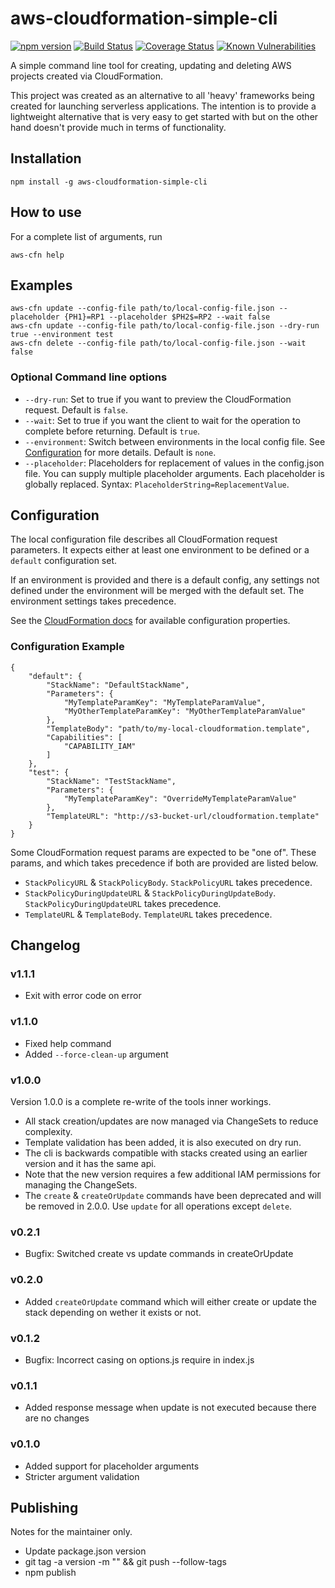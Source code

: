 # aws-cloudformation-simple-cli
[![npm version](https://badge.fury.io/js/aws-cloudformation-simple-cli.svg)](https://badge.fury.io/js/aws-cloudformation-simple-cli)
[![Build Status](https://travis-ci.org/carlnordenfelt/aws-cloudformation-simple-cli.svg?branch=master)](https://travis-ci.org/carlnordenfelt/aws-cloudformation-simple-cli)
[![Coverage Status](https://coveralls.io/repos/github/carlnordenfelt/aws-cloudformation-simple-cli/badge.svg?branch=master)](https://coveralls.io/github/carlnordenfelt/aws-cloudformation-simple-cli?branch=master)
[![Known Vulnerabilities](https://snyk.io/test/github/carlnordenfelt/aws-cloudformation-simple-cli/badge.svg?targetFile=package.json)](https://snyk.io/test/github/carlnordenfelt/aws-cloudformation-simple-cli?targetFile=package.json)

A simple command line tool for creating, updating and deleting AWS projects created via CloudFormation.

This project was created as an alternative to all 'heavy' frameworks being created for launching serverless applications.
The intention is to provide a lightweight alternative that is very easy to get started with but on the other hand doesn't provide much in terms of functionality.

## Installation
    npm install -g aws-cloudformation-simple-cli

## How to use
For a complete list of arguments, run
    
    aws-cfn help

## Examples
    aws-cfn update --config-file path/to/local-config-file.json --placeholder {PH1}=RP1 --placeholder $PH2$=RP2 --wait false
    aws-cfn update --config-file path/to/local-config-file.json --dry-run true --environment test
    aws-cfn delete --config-file path/to/local-config-file.json --wait false

### Optional Command line options

* `--dry-run`: Set to true if you want to preview the CloudFormation request. Default is `false`.
* `--wait`: Set to true if you want the client to wait for the operation to complete before returning. Default is `true`.
* `--environment`: Switch between environments in the local config file. See [Configuration](#Configuration) for more details. Default is `none`.
* `--placeholder`: Placeholders for replacement of values in the config.json file. You can supply multiple placeholder arguments. Each placeholder is globally replaced. Syntax: `PlaceholderString=ReplacementValue`.

## Configuration
The local configuration file describes all CloudFormation request parameters.
It expects either at least one environment to be defined or a `default` configuration set.

If an environment is provided and there is a default config, any settings not defined under the environment
will be merged with the default set. The environment settings takes precedence.

See the [CloudFormation docs](https://docs.aws.amazon.com/AWSJavaScriptSDK/latest/AWS/CloudFormation.html#createChangeSet-property) for available configuration properties.

### Configuration Example
    {
        "default": {
            "StackName": "DefaultStackName",
            "Parameters": {
                "MyTemplateParamKey": "MyTemplateParamValue",
                "MyOtherTemplateParamKey": "MyOtherTemplateParamValue"
            },
            "TemplateBody": "path/to/my-local-cloudformation.template",
            "Capabilities": [
                "CAPABILITY_IAM"
            ]
        },
        "test": {
            "StackName": "TestStackName",
            "Parameters": {
                "MyTemplateParamKey": "OverrideMyTemplateParamValue"
            },
            "TemplateURL": "http://s3-bucket-url/cloudformation.template"
        }
    }

Some CloudFormation request params are expected to be "one of".
These params, and which takes precedence if both are provided are listed below.

* `StackPolicyURL` & `StackPolicyBody`. `StackPolicyURL` takes precedence.
* `StackPolicyDuringUpdateURL` & `StackPolicyDuringUpdateBody`. `StackPolicyDuringUpdateURL` takes precedence.
* `TemplateURL` & `TemplateBody`. `TemplateURL` takes precedence.

## Changelog

### v1.1.1
* Exit with error code on error

### v1.1.0
* Fixed help command
* Added `--force-clean-up` argument

### v1.0.0
Version 1.0.0 is a complete re-write of the tools inner workings.

* All stack creation/updates are now managed via ChangeSets to reduce complexity.
* Template validation has been added, it is also executed on dry run.
* The cli is backwards compatible with stacks created using an earlier version and it has the same api.
* Note that the new version requires a few additional IAM permissions for managing the ChangeSets.
* The `create` & `createOrUpdate` commands have been deprecated and will be removed in 2.0.0. Use `update` for all operations except `delete`. 

### v0.2.1
* Bugfix: Switched create vs update commands in createOrUpdate

### v0.2.0
* Added `createOrUpdate` command which will either create or update the stack depending on wether it exists or not.

### v0.1.2
* Bugfix: Incorrect casing on options.js require in index.js

### v0.1.1
* Added response message when update is not executed because there are no changes

### v0.1.0
* Added support for placeholder arguments
* Stricter argument validation

## Publishing
Notes for the maintainer only.

* Update package.json version
* git tag -a version -m "" && git push --follow-tags
* npm publish

